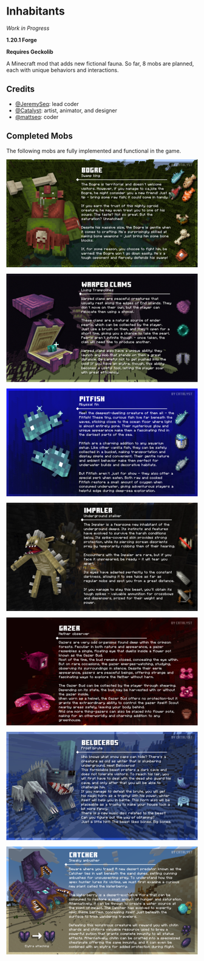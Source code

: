 # Inhabitants
_Work in Progress_

**1.20.1 Forge**

**Requires Geckolib**

A Minecraft mod that adds new fictional fauna.
So far, 8 mobs are planned, each with unique behaviors and interactions.

## Credits
- [@JeremySeq](https://jeremyseq.dev/): lead coder
- [@Catalyst](https://x.com/Catalyst2000251): artist, animator, and designer
- [@mattseq](https://www.curseforge.com/members/mattseq/projects): coder

## Completed Mobs

The following mobs are fully implemented and functional in the game.


![Bogre](images/bogre.png)

![Warped Clam](images/warped_clam.png)

![Abyssfish](images/pitfish.png)

![Impaler](images/impaler.png)

![Gazer](images/gazer.png)

![Beloceros](images/beloceros.png)

![Catcher](images/catcher.png)